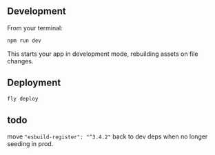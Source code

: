 ## Development

From your terminal:

```sh
npm run dev
```

This starts your app in development mode, rebuilding assets on file changes.

## Deployment

```sh
fly deploy
```

## todo

move `"esbuild-register": "^3.4.2"` back to dev deps when no longer seeding in prod.